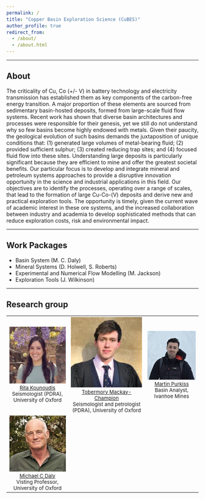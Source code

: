 ```yaml
---
permalink: /
title: "Copper Basin Exploration Science (CuBES)"
author_profile: true
redirect_from: 
  - /about/
  - /about.html
---
```


---
## About
The criticality of Cu, Co (+/- V) in battery technology and electricity transmission has established them as key components of the carbon-free energy transition. A major proportion of these elements are sourced from sedimentary basin-hosted deposits, formed from large-scale fluid flow systems. Recent work has shown that diverse basin architectures and processes were responsible for their genesis, yet we still do not understand why so few basins become highly endowed with metals. Given their paucity, the geological evolution of such basins demands the juxtaposition of unique conditions that: (1) generated large volumes of metal-bearing fluid; (2) provided sufficient sulphur; (3) created reducing trap sites; and (4) focused fluid flow into these sites. Understanding large deposits is particularly significant because they are efficient to mine and offer the greatest societal benefits.
Our particular focus is to develop and integrate mineral and petroleum systems approaches to provide a disruptive innovation opportunity in the science and industrial applications in this field. Our objectives are to identify the processes, operating over a range of scales, that lead to the formation of large Cu-Co-(V) deposits and derive new and practical exploration tools. The opportunity is timely, given the current wave of academic interest in these ore systems, and the increased collaboration between industry and academia to develop sophisticated methods that can reduce exploration costs, risk and environmental impact.

---
## Work Packages
- Basin System (M. C. Daly)
- Mineral Systems (D. Holwell, S. Roberts)
- Experimental and Numerical Flow Modelling (M. Jackson)
- Exploration Tools (J. Wilkinson)

---
## Research group
<table style="width:100%; text-align:center; font-size: 95%;">
  <tr>
    <td>
      <img width="256" src="images/profiles/RitaK.png"><br>
      <a href="https://rita-seismo.github.io">Rita Kounoudis</a><br>
      Seismologist (PDRA), University of Oxford
    </td>
    <td>
      <img width="256" src="images/profiles/TMC.png"><br>
      <a href="https://tmackay-champion.github.io">Tobermory Mackay-Champion</a><br>
      Seismologist and petrologist (PDRA), University of Oxford
    </td>
    <td>
      <img width="256" src="images/profiles/MPurkiss.png"><br>
      <a href="https://uk.linkedin.com/in/martin-purkiss">Martin Purkiss</a><br>
      Basin Analyst, Ivanhoe Mines
    </td>
  </tr>
  <tr>
    <td>
      <img width="256" src="images/profiles/MDaly.png"><br>
      <a href="https://michaelcdaly.weebly.com/">Michael C Daly</a><br>
      Visting Professor, University of Oxford
    </td>
  </tr>
</table>



